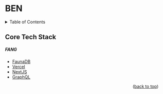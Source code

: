 <div id="top"></div>

# BEN

<!-- TABLE OF CONTENTS -->
<details>
  <summary>Table of Contents</summary>
  <ol>
    <li><a href="#core-tech-stack">Core Tech Stack</a></li>
    <li>
      <a href="#getting-started">Getting Started</a>
      <ul>
        <li><a href="#prerequisites">Prerequisites</a></li>
        <li><a href="#installation">Installation</a></li>
      </ul>
    </li>
  </ol>
</details>

## Core Tech Stack

##### FANG
* [FaunaDB](https://docs.fauna.com/fauna/current/)
* [Vercel](https://vercel.com/)
* [NextJS](https://nextjs.org/)
* [GraphQL](https://graphql.org/)

<p align="right">(<a href="#top">back to top</a>)</p>